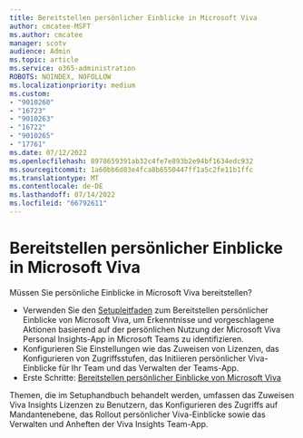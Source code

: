 ```yaml
---
title: Bereitstellen persönlicher Einblicke in Microsoft Viva
author: cmcatee-MSFT
ms.author: cmcatee
manager: scotv
audience: Admin
ms.topic: article
ms.service: o365-administration
ROBOTS: NOINDEX, NOFOLLOW
ms.localizationpriority: medium
ms.custom:
- "9010260"
- "16723"
- "9010263"
- "16722"
- "9010265"
- "17761"
ms.date: 07/12/2022
ms.openlocfilehash: 8978659391ab32c4fe7e893b2e94bf1634edc932
ms.sourcegitcommit: 1a60bb6d03e4fca8b6550447ff1a5c2fe11b1ffc
ms.translationtype: MT
ms.contentlocale: de-DE
ms.lasthandoff: 07/14/2022
ms.locfileid: "66792611"
---
```

# <a name="deploy-microsoft-viva-personal-insights"></a>Bereitstellen persönlicher Einblicke in Microsoft Viva

Müssen Sie persönliche Einblicke in Microsoft Viva bereitstellen?

- Verwenden Sie den [Setupleitfaden](https://go.microsoft.com/fwlink/p/?linkid=2196203) zum Bereitstellen persönlicher Einblicke von Microsoft Viva, um Erkenntnisse und vorgeschlagene Aktionen basierend auf der persönlichen Nutzung der Microsoft Viva Personal Insights-App in Microsoft Teams zu identifizieren.
- Konfigurieren Sie Einstellungen wie das Zuweisen von Lizenzen, das Konfigurieren von Zugriffsstufen, das Initiieren persönlicher Viva-Einblicke für Ihr Team und das Verwalten der Teams-App.
- Erste Schritte: [Bereitstellen persönlicher Einblicke von Microsoft Viva](https://go.microsoft.com/fwlink/p/?linkid=2196203)

Themen, die im Setuphandbuch behandelt werden, umfassen das Zuweisen Viva Insights Lizenzen zu Benutzern, das Konfigurieren des Zugriffs auf Mandantenebene, das Rollout persönlicher Viva-Einblicke sowie das Verwalten und Anheften der Viva Insights Team-App.
